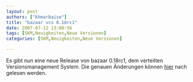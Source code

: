 ```yaml
---
layout: post
authors: ["khmarbaise"]
title: "bazaar vcs 0.18rc1"
date: 2007-07-12 13:00:56
tags: [SKM,Neuigkeiten,Neue Versionen]
categories: [SKM,Neuigkeiten,Neue Versionen]

---
```

Es gibt nun eine neue Release von bazaar 0.18rc1, dem verteilten Versionsmanagement System.
Die genauen Änderungen können [hier](http://bazaar-vcs.org/news#0.18rc1released) nach gelesen  werden.
